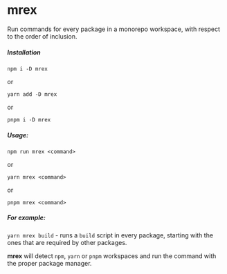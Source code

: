 # mrex
Run commands for every package in a monorepo workspace, with respect to the order of inclusion.
 

##### Installation
`npm i -D mrex`

or

`yarn add -D mrex`

or

`pnpm i -D mrex`


##### Usage:
`npm run mrex <command>`

or

`yarn mrex <command>`

or

`pnpm mrex <command>`
 

##### For example:
`yarn mrex build` - runs a `build` script in every package, starting with the ones that are required by other packages. 

**mrex** will detect `npm`, `yarn` or `pnpm` workspaces and run the command with the proper package manager.
